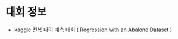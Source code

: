 # 대회 정보 
- kaggle 전복 나이 예측 대회 ( [Regression with an Abalone Dataset](https://www.kaggle.com/competitions/playground-series-s4e4/data) )
